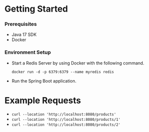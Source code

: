 # Getting Started

### Prerequisites
- Java 17 SDK
- Docker

### Environment Setup
- Start a Redis Server by using Docker with the following command.

    `docker run -d -p 6379:6379 --name myredis redis`

- Run the Spring Boot application.

# Example Requests
- `curl --location 'http://localhost:8080/products'`
- `curl --location 'http://localhost:8080/products/1'`
- `curl --location 'http://localhost:8080/products/2'`
